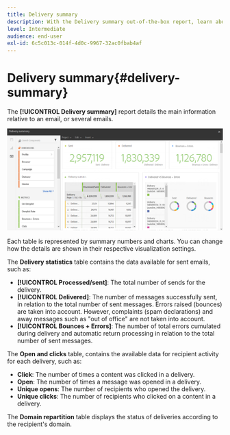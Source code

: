 ```yaml
---
title: Delivery summary
description: With the Delivery summary out-of-the-box report, learn about your deliveries statistics, such as number of sends, bounces and opens.
level: Intermediate
audience: end-user
exl-id: 6c5c013c-014f-4d0c-9967-32ac0fbab4af
---
```

# Delivery summary{#delivery-summary}

The **[!UICONTROL Delivery summary]** report details the main information relative to an email, or several emails.

![](assets/campaign_reports_1.png)

Each table is represented by summary numbers and charts. You can change how the details are shown in their respective visualization settings.

The **Delivery statistics** table contains the data available for sent emails, such as:

* **[!UICONTROL Processed/sent]**: The total number of sends for the delivery.
* **[!UICONTROL Delivered]**: The number of messages successfully sent, in relation to the total number of sent messages. Errors raised (bounces) are taken into account. However, complaints (spam declarations) and away messages such as "out of office" are not taken into account.
* **[!UICONTROL Bounces + Errors]**: The number of total errors cumulated during delivery and automatic return processing in relation to the total number of sent messages.

The **Open and clicks** table, contains the available data for recipient activity for each delivery, such as:

* **Click**: The number of times a content was clicked in a delivery.
* **Open**: The number of times a message was opened in a delivery.
* **Unique opens**: The number of recipients who opened the delivery.
* **Unique clicks**: The number of recipients who clicked on a content in a delivery.

The **Domain repartition** table displays the status of deliveries according to the recipient's domain.
